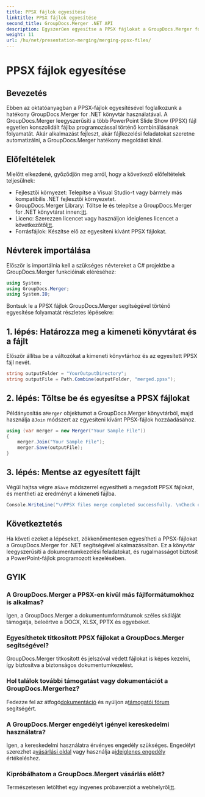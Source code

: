 ```yaml
---
title: PPSX fájlok egyesítése
linktitle: PPSX fájlok egyesítése
second_title: GroupDocs.Merger .NET API
description: Egyszerűen egyesítse a PPSX fájlokat a GroupDocs.Merger for .NET segítségével. Kövesse lépésről lépésre útmutatónkat a fájlegyesítési feladatok automatizálásához! Fokozza a dokumentumkezelési munkafolyamatot.
weight: 11
url: /hu/net/presentation-merging/merging-ppsx-files/
---
```


# PPSX fájlok egyesítése

## Bevezetés
Ebben az oktatóanyagban a PPSX-fájlok egyesítésével foglalkozunk a hatékony GroupDocs.Merger for .NET könyvtár használatával. A GroupDocs.Merger leegyszerűsíti a több PowerPoint Slide Show (PPSX) fájl egyetlen konszolidált fájlba programozással történő kombinálásának folyamatát. Akár alkalmazást fejleszt, akár fájlkezelési feladatokat szeretne automatizálni, a GroupDocs.Merger hatékony megoldást kínál.
## Előfeltételek
Mielőtt elkezdené, győződjön meg arról, hogy a következő előfeltételek teljesülnek:
- Fejlesztői környezet: Telepítse a Visual Studio-t vagy bármely más kompatibilis .NET fejlesztői környezetet.
-  GroupDocs.Merger Library: Töltse le és telepítse a GroupDocs.Merger for .NET könyvtárat innen:[itt](https://releases.groupdocs.com/merger/net/).
-  Licenc: Szerezzen licencet vagy használjon ideiglenes licencet a következőtől[itt](https://purchase.groupdocs.com/temporary-license/).
- Forrásfájlok: Készítse elő az egyesíteni kívánt PPSX fájlokat.

## Névterek importálása
Először is importálnia kell a szükséges névtereket a C# projektbe a GroupDocs.Merger funkcióinak eléréséhez:
```csharp
using System; 
using GroupDocs.Merger;
using System.IO;
```

Bontsuk le a PPSX fájlok GroupDocs.Merger segítségével történő egyesítése folyamatát részletes lépésekre:
## 1. lépés: Határozza meg a kimeneti könyvtárat és a fájlt
Először állítsa be a változókat a kimeneti könyvtárhoz és az egyesített PPSX fájl nevét.
```csharp
string outputFolder = "YourOutputDirectory";
string outputFile = Path.Combine(outputFolder, "merged.ppsx");
```
## 2. lépés: Töltse be és egyesítse a PPSX fájlokat
 Példányosítás a`Merger` objektumot a GroupDocs.Merger könyvtárból, majd használja a`Join` módszert az egyesíteni kívánt PPSX-fájlok hozzáadásához.
```csharp
using (var merger = new Merger("Your Sample File"))
{
    merger.Join("Your Sample File");
    merger.Save(outputFile);
}
```
## 3. lépés: Mentse az egyesített fájlt
 Végül hajtsa végre a`Save` módszerrel egyesítheti a megadott PPSX fájlokat, és mentheti az eredményt a kimeneti fájlba.
```csharp
Console.WriteLine("\nPPSX files merge completed successfully. \nCheck output in {0}", outputFolder);
```

## Következtetés
Ha követi ezeket a lépéseket, zökkenőmentesen egyesítheti a PPSX-fájlokat a GroupDocs.Merger for .NET segítségével alkalmazásaiban. Ez a könyvtár leegyszerűsíti a dokumentumkezelési feladatokat, és rugalmasságot biztosít a PowerPoint-fájlok programozott kezelésében.

## GYIK
### A GroupDocs.Merger a PPSX-en kívül más fájlformátumokhoz is alkalmas?
Igen, a GroupDocs.Merger a dokumentumformátumok széles skáláját támogatja, beleértve a DOCX, XLSX, PPTX és egyebeket.
### Egyesíthetek titkosított PPSX fájlokat a GroupDocs.Merger segítségével?
GroupDocs.Merger titkosított és jelszóval védett fájlokat is képes kezelni, így biztosítva a biztonságos dokumentumkezelést.
### Hol találok további támogatást vagy dokumentációt a GroupDocs.Mergerhez?
 Fedezze fel az átfogó[dokumentáció](https://tutorials.groupdocs.com/merger/net/) és nyúljon a[támogatói fórum](https://forum.groupdocs.com/c/merger/32) segítségért.
### A GroupDocs.Merger engedélyt igényel kereskedelmi használatra?
 Igen, a kereskedelmi használatra érvényes engedély szükséges. Engedélyt szerezhet a[vásárlási oldal](https://purchase.groupdocs.com/buy) vagy használja a[ideiglenes engedély](https://purchase.groupdocs.com/temporary-license/) értékeléshez.
### Kipróbálhatom a GroupDocs.Mergert vásárlás előtt?
 Természetesen letölthet egy ingyenes próbaverziót a webhelyről[itt](https://releases.groupdocs.com/).